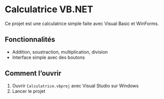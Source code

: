 # Calculatrice VB.NET

Ce projet est une calculatrice simple faite avec Visual Basic et WinForms.

## Fonctionnalités

- Addition, soustraction, multiplication, division
- Interface simple avec des boutons

## Comment l’ouvrir

1. Ouvrir `Calculatrice.vbproj` avec Visual Studio sur Windows
2. Lancer le projet
